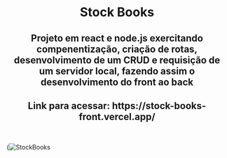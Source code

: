 <h1 align="center">  Stock Books </h1>

<h2 align="center"> Projeto em react e node.js exercitando compenentização, criação de rotas, desenvolvimento de um CRUD e requisição de um servidor local, fazendo assim o desenvolvimento do front ao back </h2>

<h2 align="center"> Link para acessar: https://stock-books-front.vercel.app/ </h2>
<br>

(![StockBooks](https://github.com/user-attachments/assets/48f2cad0-2d10-4a76-9d9c-78ee50c5b302)


